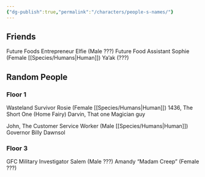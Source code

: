 ```yaml
---
{"dg-publish":true,"permalink":"/characters/people-s-names/"}
---
```


## Friends
Future Foods Entrepreneur Elfie (Male ???)
Future Food Assistant Sophie (Female [[Species/Humans\|Human]])
Ya’ak (???)


## Random People
### Floor 1
Wasteland Survivor Rosie (Female [[Species/Humans\|Human]])
1436, The Short One (Home Fairy)
Darvin, That one Magician guy


John, The Customer Service Worker (Male [[Species/Humans\|Human]])
Governor Billy Dawnsol

### Floor 3
GFC Military Investigator Salem (Male ???)
Amandy “Madam Creep” (Female ???)